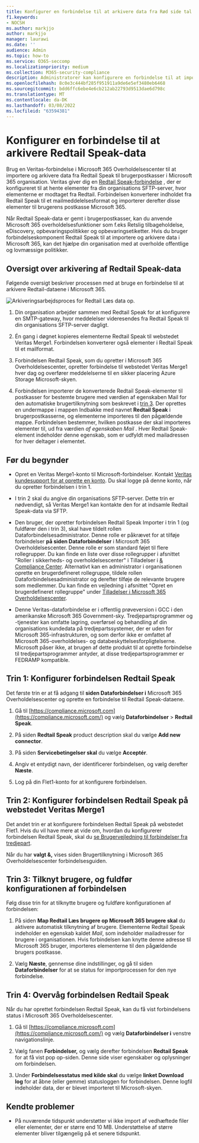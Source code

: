 ```yaml
---
title: Konfigurer en forbindelse til at arkivere data fra Rød side tal i Microsoft 365
f1.keywords:
- NOCSH
ms.author: markjjo
author: markjjo
manager: laurawi
ms.date: ''
audience: Admin
ms.topic: how-to
ms.service: O365-seccomp
ms.localizationpriority: medium
ms.collection: M365-security-compliance
description: Administratorer kan konfigurere en forbindelse til at importere og arkivere rød side, Læs data op fra Veritas for at Microsoft 365. Med denne forbindelse kan du arkivere data fra tredjeparts datakilder i Microsoft 365. Når du har arkiveret disse data, kan du bruge overholdelsesfunktioner som f.eks. retslig tilbageholdelse, indholdssøgning og opbevaringspolitikker til at administrere tredjepartsdata.
ms.openlocfilehash: 8c0e3c444bf285f951911a9de6e5ef3480eb6468
ms.sourcegitcommit: bdd6ffc6ebe4e6cb212ab22793d9513dae6d798c
ms.translationtype: MT
ms.contentlocale: da-DK
ms.lasthandoff: 03/08/2022
ms.locfileid: "63594381"
---
```

# <a name="set-up-a-connector-to-archive-redtail-speak-data"></a>Konfigurer en forbindelse til at arkivere Redtail Speak-data

Brug en Veritas-forbindelse i Microsoft 365 Overholdelsescenter til at importere og arkivere data fra Redtail Speak til brugerpostkasser i Microsoft 365 organisation. Veritas giver dig en [Redtail Speak-forbindelse](https://globanet.com/redtail/) , der er konfigureret til at hente elementer fra din organisations SFTP-server, hvor elementerne er modtaget fra Redtail. Forbindelsen konverterer indholdet fra Redtail Speak til et mailmeddelelsesformat og importerer derefter disse elementer til brugerens postkasse Microsoft 365.

Når Redtail Speak-data er gemt i brugerpostkasser, kan du anvende Microsoft 365 overholdelsesfunktioner som f.eks Retslig tilbageholdelse, eDiscovery, opbevaringspolitikker og opbevaringsetiketter. Hvis du bruger forbindelseskomponent Redtail Speak til at importere og arkivere data i Microsoft 365, kan det hjælpe din organisation med at overholde offentlige og lovmæssige politikker.

## <a name="overview-of-archiving-the-redtail-speak-data"></a>Oversigt over arkivering af Redtail Speak-data

Følgende oversigt beskriver processen med at bruge en forbindelse til at arkivere Redtail-dataene i Microsoft 365.

![Arkiveringsarbejdsproces for Redtail Læs data op.](../media/RedtailSpeakConnectorWorkflow.png)

1. Din organisation arbejder sammen med Redtail Speak for at konfigurere en SMTP-gateway, hvor meddelelser videresendes fra Redtail Speak til din organisations SFTP-server dagligt.

2. Én gang i døgnet kopieres elementerne Redtail Speak til webstedet Veritas Merge1. Forbindelsen konverterer også elementer i Redtail Speak til et mailformat.

3. Forbindelsen Redtail Speak, som du opretter i Microsoft 365 Overholdelsescenter, opretter forbindelse til webstedet Veritas Merge1 hver dag og overfører meddelelserne til en sikker placering Azure Storage Microsoft-skyen.

4. Forbindelsen importerer de konverterede Redtail Speak-elementer til postkasser for bestemte brugere med værdien af egenskaben Mail  for den automatiske brugertilknytning som beskrevet i [trin 3](#step-3-map-users-and-complete-the-connector-setup). Der oprettes en undermappe i mappen Indbakke med navnet **Redtail Speak** i brugerpostkasserne, og elementerne importeres til den pågældende mappe. Forbindelsen bestemmer, hvilken postkasse der skal importeres elementer til, ud fra værdien *af egenskaben Mail* . Hver Redtail Speak-element indeholder denne egenskab, som er udfyldt med mailadressen for hver deltager i elementet.

## <a name="before-you-begin"></a>Før du begynder

- Opret en Veritas Merge1-konto til Microsoft-forbindelser. Kontakt [Veritas kundesupport for at oprette en konto](https://www.veritas.com/content/support/). Du skal logge på denne konto, når du opretter forbindelsen i trin 1.

- I trin 2 skal du angive din organisations SFTP-server. Dette trin er nødvendigt, så Veritas Merge1 kan kontakte den for at indsamle Redtail Speak-data via SFTP.

- Den bruger, der opretter forbindelsen Redtail Speak Importer i trin 1 (og fuldfører den i trin 3), skal have tildelt rollen Dataforbindelsesadministrator. Denne rolle er påkrævet for at tilføje forbindelser **på siden Dataforbindelser** i Microsoft 365 Overholdelsescenter. Denne rolle er som standard føjet til flere rollegrupper. Du kan finde en liste over disse rollegrupper i afsnittet "Roller i sikkerheds- og overholdelsescenter" i Tilladelser i [& Compliance Center](../security/office-365-security/permissions-in-the-security-and-compliance-center.md#roles-in-the-security--compliance-center). Alternativt kan en administrator i organisationen oprette en brugerdefineret rollegruppe, tildele rollen Dataforbindelsesadministrator og derefter tilføje de relevante brugere som medlemmer. Du kan finde en vejledning i afsnittet "Opret en brugerdefineret rollegruppe" under [Tilladelser i Microsoft 365 Overholdelsescenter](microsoft-365-compliance-center-permissions.md#create-a-custom-role-group).

- Denne Veritas-dataforbindelse er i offentlig prøveversion i GCC i den amerikanske Microsoft 365 Government-sky. Tredjepartsprogrammer og -tjenester kan omfatte lagring, overførsel og behandling af din organisations kundedata på tredjepartssystemer, der er uden for Microsoft 365-infrastrukturen, og som derfor ikke er omfattet af Microsoft 365-overholdelses- og databeskyttelsesforpligtelserne. Microsoft påser ikke, at brugen af dette produkt til at oprette forbindelse til tredjepartsprogrammer antyder, at disse tredjepartsprogrammer er FEDRAMP kompatible.

## <a name="step-1-set-up-the-redtail-speak-connector"></a>Trin 1: Konfigurer forbindelsen Redtail Speak

Det første trin er at få adgang til **siden Dataforbindelser i** Microsoft 365 Overholdelsescenter og oprette en forbindelse til Redtail Speak-dataene.

1. Gå til [https://compliance.microsoft.com](https://compliance.microsoft.com/) og vælg **Dataforbindelser** &gt; **Redtail Speak**.

2. På siden **Redtail Speak** product description skal du vælge **Add new connector**.

3. På siden **Servicebetingelser skal** du vælge **Acceptér**.

4. Angiv et entydigt navn, der identificerer forbindelsen, og vælg derefter **Næste**.

5. Log på din Flet1-konto for at konfigurere forbindelsen.

## <a name="step-2-configure-the-redtail-speak-connector-on-the-veritas-merge1-site"></a>Trin 2: Konfigurer forbindelsen Redtail Speak på webstedet Veritas Merge1

Det andet trin er at konfigurere forbindelsen Redtail Speak på webstedet Flet1. Hvis du vil have mere at vide om, hvordan du konfigurerer forbindelsen Redtail Speak, skal du [se Brugervejledning til forbindelser fra tredjepart](https://docs.ms.merge1.globanetportal.com/Merge1%20Third-Party%20Connectors%20Redtail%20Speak%20User%20Guide%20.pdf).

Når du har **valgt &,** vises siden Brugertilknytning i Microsoft 365 Overholdelsescenter forbindelsesguiden.

## <a name="step-3-map-users-and-complete-the-connector-setup"></a>Trin 3: Tilknyt brugere, og fuldfør konfigurationen af forbindelsen

Følg disse trin for at tilknytte brugere og fuldføre konfigurationen af forbindelsen:

1. På siden **Map Redtail Læs brugere op Microsoft 365 brugere skal** du aktivere automatisk tilknytning af brugere. Elementerne Redtail Speak indeholder en egenskab kaldet *Mail*, som indeholder mailadresser for brugere i organisationen. Hvis forbindelsen kan knytte denne adresse til Microsoft 365 bruger, importeres elementerne til den pågældende brugers postkasse.

2. Vælg **Næste**, gennemse dine indstillinger, og gå til siden **Dataforbindelser** for at se status for importprocessen for den nye forbindelse.

## <a name="step-4-monitor-the-redtail-speak-connector"></a>Trin 4: Overvåg forbindelsen Redtail Speak

Når du har oprettet forbindelsen Redtail Speak, kan du få vist forbindelsens status i Microsoft 365 Overholdelsescenter.

1. Gå til [https://compliance.microsoft.com](https://compliance.microsoft.com/) og vælg **Dataforbindelser i** venstre navigationslinje.

2. Vælg fanen **Forbindelser,** og vælg derefter forbindelsen **Redtail Speak** for at få vist pop op-siden. Denne side viser egenskaber og oplysninger om forbindelsen.

3. Under **Forbindelsesstatus med kilde skal** du vælge **linket Download log** for at åbne (eller gemme) statusloggen for forbindelsen. Denne logfil indeholder data, der er blevet importeret til Microsoft-skyen.

## <a name="known-issues"></a>Kendte problemer

- På nuværende tidspunkt understøtter vi ikke import af vedhæftede filer eller elementer, der er større end 10 MB. Understøttelse af større elementer bliver tilgængelig på et senere tidspunkt.